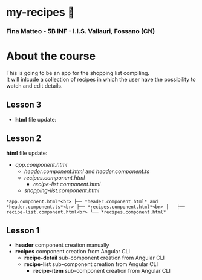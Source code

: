 # my-recipes :page_facing_up:

### Fina Matteo - 5B INF - I.I.S. Vallauri, Fossano (CN)

# About the course

This is going to be an app for the shopping list compiling.<br>
It will inlcude a collection of recipes in which the user have the possibility to watch and edit details.

## Lesson 3

* **html** file update:



## Lesson 2

**html** file update:
* *app.component.html*
    * *header.component.html* and *header.component.ts*
    * *recipes.component.html*
        * *recipe-list.component.html*
    * *shopping-list.component.html*

`*app.component.html*<br>
├── *header.component.html* and *header.component.ts*<br>
├── *recipes.component.html*<br>
│   ├── recipe-list.component.html<br>
└── *recipes.component.html*`


## Lesson 1

* **header** component creation manually
* **recipes** component creation from Angular CLI
    * **recipe-detail** sub-component creation from Angular CLI
    * **recipe-list** sub-component creation from Angular CLI
        * **recipe-item** sub-component creation from Angular CLI
